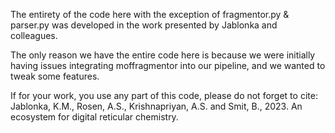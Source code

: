 The entirety of the code here with the exception of fragmentor.py & parser.py was developed in the work presented by Jablonka and colleagues.

The only reason we have the entire code here is because we were initially having issues integrating moffragmentor into our pipeline, and we wanted to tweak some features. 

If for your work, you use any part of this code, please do not forget to cite: Jablonka, K.M., Rosen, A.S., Krishnapriyan, A.S. and Smit, B., 2023. An ecosystem for digital reticular chemistry.
